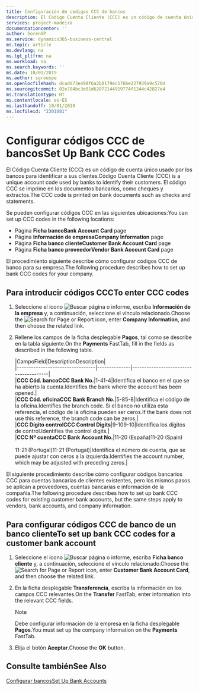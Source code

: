 ```yaml
---
title: Configuración de códigos CCC de bancos
description: El Código Cuenta Cliente (CCC) es un código de cuenta único usado por los bancos para identificar a sus clientes. El código CCC se imprime en los documentos bancarios, como cheques y extractos.
services: project-madeira
documentationcenter: ''
author: SorenGP
ms.service: dynamics365-business-central
ms.topic: article
ms.devlang: na
ms.tgt_pltfrm: na
ms.workload: na
ms.search.keywords: ''
ms.date: 10/01/2019
ms.author: sgroespe
ms.openlocfilehash: dcadd73e498f6a2b0179ec176be227939a9c570d
ms.sourcegitcommit: 02e704bc3e01d62072144919774f1244c42827e4
ms.translationtype: HT
ms.contentlocale: es-ES
ms.lasthandoff: 10/01/2019
ms.locfileid: "2301081"
---
```

# <a name="set-up-bank-ccc-codes"></a><span data-ttu-id="d5f35-104">Configurar códigos CCC de bancos</span><span class="sxs-lookup"><span data-stu-id="d5f35-104">Set Up Bank CCC Codes</span></span>
<span data-ttu-id="d5f35-105">El Código Cuenta Cliente (CCC) es un código de cuenta único usado por los bancos para identificar a sus clientes.</span><span class="sxs-lookup"><span data-stu-id="d5f35-105">Código Cuenta Cliente (CCC) is a unique account code used by banks to identify their customers.</span></span> <span data-ttu-id="d5f35-106">El código CCC se imprime en los documentos bancarios, como cheques y extractos.</span><span class="sxs-lookup"><span data-stu-id="d5f35-106">The CCC code is printed on bank documents such as checks and statements.</span></span>  

<span data-ttu-id="d5f35-107">Se pueden configurar códigos CCC en las siguientes ubicaciones:</span><span class="sxs-lookup"><span data-stu-id="d5f35-107">You can set up CCC codes in the following locations:</span></span>  

- <span data-ttu-id="d5f35-108">Página **Ficha banco**</span><span class="sxs-lookup"><span data-stu-id="d5f35-108">**Bank Account Card** page</span></span>  
- <span data-ttu-id="d5f35-109">Página **Información de empresa**</span><span class="sxs-lookup"><span data-stu-id="d5f35-109">**Company Information** page</span></span>  
- <span data-ttu-id="d5f35-110">Página **Ficha banco cliente**</span><span class="sxs-lookup"><span data-stu-id="d5f35-110">**Customer Bank Account Card** page</span></span>  
- <span data-ttu-id="d5f35-111">Página **Ficha banco proveedor**</span><span class="sxs-lookup"><span data-stu-id="d5f35-111">**Vendor Bank Account Card** page</span></span>  

<span data-ttu-id="d5f35-112">El procedimiento siguiente describe cómo configurar códigos CCC de banco para su empresa.</span><span class="sxs-lookup"><span data-stu-id="d5f35-112">The following procedure describes how to set up bank CCC codes for your company.</span></span>  

## <a name="to-enter-ccc-codes"></a><span data-ttu-id="d5f35-113">Para introducir códigos CCC</span><span class="sxs-lookup"><span data-stu-id="d5f35-113">To enter CCC codes</span></span>  

1.  <span data-ttu-id="d5f35-114">Seleccione el icono ![Buscar página o informe](../../media/ui-search/search_small.png "icono Buscar página o informe"), escriba **Información de la empresa** y, a continuación, seleccione el vínculo relacionado.</span><span class="sxs-lookup"><span data-stu-id="d5f35-114">Choose the ![Search for Page or Report](../../media/ui-search/search_small.png "Search for Page or Report icon") icon, enter **Company Information**, and then choose the related link.</span></span>  
2.  <span data-ttu-id="d5f35-115">Rellene los campos de la ficha desplegable **Pagos**, tal como se describe en la tabla siguiente.</span><span class="sxs-lookup"><span data-stu-id="d5f35-115">On the **Payments** FastTab, fill in the fields as described in the following table.</span></span>  

    |<span data-ttu-id="d5f35-116">Campo</span><span class="sxs-lookup"><span data-stu-id="d5f35-116">Field</span></span>|<span data-ttu-id="d5f35-117">Description</span><span class="sxs-lookup"><span data-stu-id="d5f35-117">Description</span></span>|  
    |---------------------------------|--------------|---------------------------------------|  
    |<span data-ttu-id="d5f35-118">**CCC Cód. banco**</span><span class="sxs-lookup"><span data-stu-id="d5f35-118">**CCC Bank No.**</span></span>|<span data-ttu-id="d5f35-119">1-4</span><span class="sxs-lookup"><span data-stu-id="d5f35-119">1-4</span></span>|<span data-ttu-id="d5f35-120">Identifica el banco en el que se ha abierto la cuenta.</span><span class="sxs-lookup"><span data-stu-id="d5f35-120">Identifies the bank where the account has been opened.</span></span>|  
    |<span data-ttu-id="d5f35-121">**CCC Cód. oficina**</span><span class="sxs-lookup"><span data-stu-id="d5f35-121">**CCC Bank Branch No.**</span></span>|<span data-ttu-id="d5f35-122">5-8</span><span class="sxs-lookup"><span data-stu-id="d5f35-122">5-8</span></span>|<span data-ttu-id="d5f35-123">Identifica el código de la oficina.</span><span class="sxs-lookup"><span data-stu-id="d5f35-123">Identifies the branch code.</span></span> <span data-ttu-id="d5f35-124">Si el banco no utiliza esta referencia, el código de la oficina pueden ser ceros.</span><span class="sxs-lookup"><span data-stu-id="d5f35-124">If the bank does not use this reference, the branch code can be zeros.</span></span>|  
    |<span data-ttu-id="d5f35-125">**CCC Dígito control**</span><span class="sxs-lookup"><span data-stu-id="d5f35-125">**CCC Control Digits**</span></span>|<span data-ttu-id="d5f35-126">9-10</span><span class="sxs-lookup"><span data-stu-id="d5f35-126">9-10</span></span>|<span data-ttu-id="d5f35-127">Identifica los dígitos de control.</span><span class="sxs-lookup"><span data-stu-id="d5f35-127">Identifies the control digits.</span></span>|  
    |<span data-ttu-id="d5f35-128">**CCC Nº cuenta**</span><span class="sxs-lookup"><span data-stu-id="d5f35-128">**CCC Bank Account No.**</span></span>|<span data-ttu-id="d5f35-129">11-20 (España)</span><span class="sxs-lookup"><span data-stu-id="d5f35-129">11-20 (Spain)</span></span><br /><br /> <span data-ttu-id="d5f35-130">11-21 (Portugal)</span><span class="sxs-lookup"><span data-stu-id="d5f35-130">11-21 (Portugal)</span></span>|<span data-ttu-id="d5f35-131">Identifica el número de cuenta, que se puede ajustar con ceros a la izquierda.</span><span class="sxs-lookup"><span data-stu-id="d5f35-131">Identifies the account number, which may be adjusted with preceding zeros.</span></span>|  

<span data-ttu-id="d5f35-132">El siguiente procedimiento describe cómo configurar códigos bancarios CCC para cuentas bancarias de clientes existentes, pero los mismos pasos se aplican a proveedores, cuentas bancarias e información de la compañía.</span><span class="sxs-lookup"><span data-stu-id="d5f35-132">The following procedure describes how to set up bank CCC codes for existing customer bank accounts, but the same steps apply to vendors, bank accounts, and company information.</span></span>  

## <a name="to-set-up-bank-ccc-codes-for-a-customer-bank-account"></a><span data-ttu-id="d5f35-133">Para configurar códigos CCC de banco de un banco cliente</span><span class="sxs-lookup"><span data-stu-id="d5f35-133">To set up bank CCC codes for a customer bank account</span></span>  

1.  <span data-ttu-id="d5f35-134">Seleccione el icono ![Buscar página o informe](../../media/ui-search/search_small.png "icono Buscar página o informe"), escriba **Ficha banco cliente** y, a continuación, seleccione el vínculo relacionado.</span><span class="sxs-lookup"><span data-stu-id="d5f35-134">Choose the ![Search for Page or Report](../../media/ui-search/search_small.png "Search for Page or Report icon") icon, enter **Customer Bank Account Card**, and then choose the related link.</span></span>  
2.  <span data-ttu-id="d5f35-135">En la ficha desplegable **Transferencia**, escriba la información en los campos CCC relevantes.</span><span class="sxs-lookup"><span data-stu-id="d5f35-135">On the **Transfer** FastTab, enter information into the relevant CCC fields.</span></span>  

    > [!NOTE]  
    >  <span data-ttu-id="d5f35-136">Debe configurar información de la empresa en la ficha desplegable **Pagos**.</span><span class="sxs-lookup"><span data-stu-id="d5f35-136">You must set up the company information on the **Payments** FastTab.</span></span>  

3.  <span data-ttu-id="d5f35-137">Elija el botón **Aceptar**.</span><span class="sxs-lookup"><span data-stu-id="d5f35-137">Choose the **OK** button.</span></span>  

## <a name="see-also"></a><span data-ttu-id="d5f35-138">Consulte también</span><span class="sxs-lookup"><span data-stu-id="d5f35-138">See Also</span></span>  
[<span data-ttu-id="d5f35-139">Configurar bancos</span><span class="sxs-lookup"><span data-stu-id="d5f35-139">Set Up Bank Accounts</span></span>](../../bank-how-setup-bank-accounts.md) 

